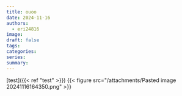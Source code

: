 ```yaml
---
title: ouoo
date: 2024-11-16
authors:
  - eri24816
image: 
draft: false
tags: 
categories: 
series: 
summary:
---
```

[test]({{< ref "test" >}})
{{< figure src="/attachments/Pasted image 20241116164350.png"  >}}